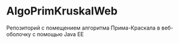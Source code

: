 # AlgoPrimKruskalWeb
Репозиторий с помещением алгоритма Прима-Краскала в веб-оболочку с помощью Java EE
